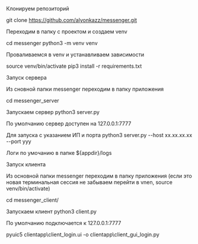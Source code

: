 Клонируем репозиторий 

git clone https://github.com/alyonkazz/messenger.git

Переходим в папку с проектом и создаем venv

cd messenger 
python3 -m  venv venv

Проваливаемся в venv и устанавливаем зависимости 

source venv/bin/activate
pip3  install -r requirements.txt


Запуск сервера 

Из сновной папки messenger переходим в папку приложения 

cd messenger_server

Запускаем сервер 
python3 server.py

По умолчанию сервер доступен на 127.0.0.1:7777

Для запуска с указанием ИП и порта 
python3 server.py --host xx.xx.xx.xx --port yyy

Логи по умочанию в папке ${appdir}/logs


Запуск клиента 

Из основной папки messenger переходим в папку приложения (если это новая терминальная сессия не забываем перейти в vnen, source venv/bin/activate)

cd messenger_client/

Запускаем клиент 
python3 client.py

По умолчанию подключается к 127.0.0.1:7777





pyuic5 clientapp\client_login.ui -o clientapp\client_gui_login.py
